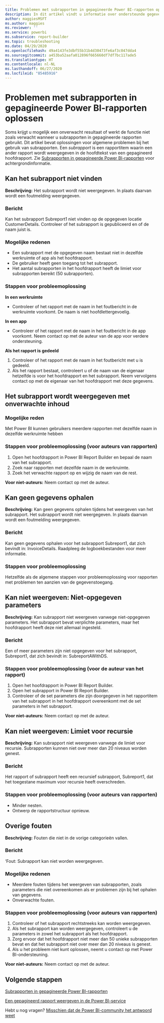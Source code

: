 ```yaml
---
title: Problemen met subrapporten in gepagineerde Power BI-rapporten oplossen
description: In dit artikel vindt u informatie over ondersteunde gegevensbronnen voor gepagineerde rapporten in de Power BI-service en hoe u verbinding maakt met Azure SQL Database-gegevensbronnen.
author: maggiesMSFT
ms.author: maggies
ms.reviewer: ''
ms.service: powerbi
ms.subservice: report-builder
ms.topic: troubleshooting
ms.date: 04/29/2020
ms.openlocfilehash: 49a4143fe3dbf55b31b4d30473fe6af3c047dda4
ms.sourcegitcommit: a453ba52aafa012896f665660df7df7bc117ade5
ms.translationtype: HT
ms.contentlocale: nl-NL
ms.lasthandoff: 06/27/2020
ms.locfileid: "85485916"
---
```

# <a name="troubleshoot-subreports-in-power-bi-paginated-reports"></a>Problemen met subrapporten in gepagineerde Power BI-rapporten oplossen

Soms krijgt u mogelijk een onverwacht resultaat of werkt de functie niet zoals verwacht wanneer u subrapporten in gepagineerde rapporten gebruikt. Dit artikel bevat oplossingen voor algemene problemen bij het gebruik van subrapporten. Een *subrapport* is een rapportitem waarin een ander rapport wordt weergegeven in de hoofdtekst van een gepagineerd hoofdrapport. Zie [Subrapporten in gepagineerde Power BI-rapporten](subreports.md) voor achtergrondinformatie.

## <a name="subreport-couldnt-be-found"></a>Kan het subrapport niet vinden

**Beschrijving:** Het subrapport wordt niet weergegeven. In plaats daarvan wordt een foutmelding weergegeven.

### <a name="message"></a>Bericht

Kan het subrapport Subreport1 niet vinden op de opgegeven locatie CustomerDetails. Controleer of het subrapport is gepubliceerd en of de naam juist is.

### <a name="possible-reasons"></a>Mogelijke redenen

- Een subrapport met de opgegeven naam bestaat niet in dezelfde werkruimte of app als het hoofdrapport.
- De gebruiker heeft geen toegang tot het subrapport.
- Het aantal subrapporten in het hoofdrapport heeft de limiet voor subrapporten bereikt (50 subrapporten).

### <a name="troubleshooting-steps"></a>Stappen voor probleemoplossing

**In een werkruimte**

- Controleer of het rapport met de naam in het foutbericht in de werkruimte voorkomt. De naam is niet hoofdlettergevoelig.

**In een app**

- Controleer of het rapport met de naam in het foutbericht in de app voorkomt. Neem contact op met de auteur van de app voor verdere ondersteuning.

**Als het rapport is gedeeld**

1. Controleer of het rapport met de naam in het foutbericht met u is gedeeld.
2. Als het rapport bestaat, controleert u of de naam van de eigenaar hetzelfde is voor het hoofdrapport en het subrapport. Neem vervolgens contact op met de eigenaar van het hoofdrapport met deze gegevens.

## <a name="subreport-renders-with-unexpected-content"></a>Het subrapport wordt weergegeven met onverwachte inhoud

### <a name="possible-reason"></a>Mogelijke reden

Met Power BI kunnen gebruikers meerdere rapporten met dezelfde naam in dezelfde werkruimte hebben

### <a name="troubleshooting-steps-for-report-authors"></a>Stappen voor probleemoplossing (voor auteurs van rapporten)

1. Open het hoofdrapport in Power BI Report Builder en bepaal de naam van het subrapport.
2. Zoek naar rapporten met dezelfde naam in de werkruimte.
3. Zoek het verwachte rapport op en wijzig de naam van de rest.

**Voor niet-auteurs:** Neem contact op met de auteur.

## <a name="data-retrieval-fails"></a>Kan geen gegevens ophalen

**Beschrijving:** Kan geen gegevens ophalen tijdens het weergeven van het subrapport. Het subrapport wordt niet weergegeven. In plaats daarvan wordt een foutmelding weergegeven.

### <a name="message"></a>Bericht

Kan geen gegevens ophalen voor het subrapport Subreport1, dat zich bevindt in: InvoiceDetails. Raadpleeg de logboekbestanden voor meer informatie.

### <a name="troubleshooting-steps"></a>Stappen voor probleemoplossing

Hetzelfde als de algemene stappen voor probleemoplossing voor rapporten met problemen ten aanzien van de gegevenstoegang.

## <a name="rendering-fails-unspecified-parameters"></a>Kan niet weergeven: Niet-opgegeven parameters

**Beschrijving:** Kan subrapport niet weergeven vanwege niet-opgegeven parameters. Het subrapport bevat verplichte parameters, maar het hoofdrapport heeft deze niet allemaal ingesteld.

### <a name="message"></a>Bericht 
Een of meer parameters zijn niet opgegeven voor het subrapport, Subreport1, dat zich bevindt in: SubreportAWithDS.

### <a name="troubleshooting-steps-for-the-report-author"></a>Stappen voor probleemoplossing (voor de auteur van het rapport)

1. Open het hoofdrapport in Power BI Report Builder.
2. Open het subrapport in Power BI Report Builder.
3. Controleer of de set parameters die zijn doorgegeven in het rapportitem van het subrapport in het hoofdrapport overeenkomt met de set parameters in het subrapport.

**Voor niet-auteurs:** Neem contact op met de auteur.

## <a name="rendering-fails-recursion-limit"></a>Kan niet weergeven: Limiet voor recursie

**Beschrijving:** Kan subrapport niet weergeven vanwege de limiet voor recursie. Subrapporten kunnen niet over meer dan 20 niveaus worden genest.

### <a name="message"></a>Bericht

Het rapport of subrapport heeft een recursief subrapport, Subreport1, dat het toegestane maximum voor recursie heeft overschreden.

### <a name="troubleshooting-steps-for-report-authors"></a>Stappen voor probleemoplossing (voor auteurs van rapporten)

- Minder nesten.
- Ontwerp de rapportstructuur opnieuw.

## <a name="other-errors"></a>Overige fouten

**Beschrijving:** Fouten die niet in de vorige categorieën vallen.

### <a name="message"></a>Bericht

‘Fout: Subrapport kan niet worden weergegeven.

### <a name="possible-reasons"></a>Mogelijke redenen

- Meerdere fouten tijdens het weergeven van subrapporten, zoals parameters die niet overeenkomen als er problemen zijn bij het ophalen van gegevens.
- Onverwachte fouten.

### <a name="troubleshooting-steps-for-report-authors"></a>Stappen voor probleemoplossing (voor auteurs van rapporten)

1. Controleer of het subrapport rechtstreeks kan worden weergegeven.
2. Als het subrapport kan worden weergegeven, controleert u de parameters in zowel het subrapport als het hoofdrapport.
3. Zorg ervoor dat het hoofdrapport niet meer dan 50 unieke subrapporten bevat en dat het subrapport niet over meer dan 20 niveaus is genest.
4. Als u het probleem niet kunt oplossen, neemt u contact op met Power BI-ondersteuning.

**Voor niet-auteurs:** Neem contact op met de auteur.

## <a name="next-steps"></a>Volgende stappen

[Subrapporten in gepagineerde Power BI-rapporten](subreports.md)

[Een gepagineerd rapport weergeven in de Power BI-service](../consumer/paginated-reports-view-power-bi-service.md)

Hebt u nog vragen? [Misschien dat de Power BI-community het antwoord weet](https://community.powerbi.com/)
